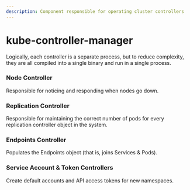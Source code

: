 ```yaml
---
description: Component responsible for operating cluster controllers
---
```


# kube-controller-manager

Logically, each controller is a separate process, but to reduce complexity, they are all compiled into a single binary and run in a single process.

### Node Controller

Responsible for noticing and responding when nodes go down.

### Replication Controller

Responsible for maintaining the correct number of pods for every replication controller object in the system.

### Endpoints Controller

Populates the Endpoints object \(that is, joins Services & Pods\).

### Service Account & Token Controllers

Create default accounts and API access tokens for new namespaces.

### 

